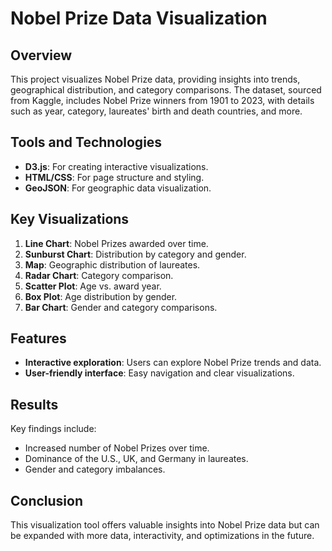 # Nobel Prize Data Visualization

## Overview
This project visualizes Nobel Prize data, providing insights into trends, geographical distribution, and category comparisons. The dataset, sourced from Kaggle, includes Nobel Prize winners from 1901 to 2023, with details such as year, category, laureates' birth and death countries, and more.

## Tools and Technologies
- **D3.js**: For creating interactive visualizations.
- **HTML/CSS**: For page structure and styling.
- **GeoJSON**: For geographic data visualization.

## Key Visualizations
1. **Line Chart**: Nobel Prizes awarded over time.
2. **Sunburst Chart**: Distribution by category and gender.
3. **Map**: Geographic distribution of laureates.
4. **Radar Chart**: Category comparison.
5. **Scatter Plot**: Age vs. award year.
6. **Box Plot**: Age distribution by gender.
7. **Bar Chart**: Gender and category comparisons.

## Features
- **Interactive exploration**: Users can explore Nobel Prize trends and data.
- **User-friendly interface**: Easy navigation and clear visualizations.

## Results
Key findings include:
- Increased number of Nobel Prizes over time.
- Dominance of the U.S., UK, and Germany in laureates.
- Gender and category imbalances.

## Conclusion
This visualization tool offers valuable insights into Nobel Prize data but can be expanded with more data, interactivity, and optimizations in the future.
